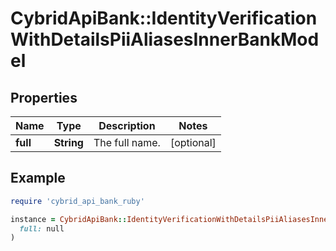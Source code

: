 # CybridApiBank::IdentityVerificationWithDetailsPiiAliasesInnerBankModel

## Properties

| Name | Type | Description | Notes |
| ---- | ---- | ----------- | ----- |
| **full** | **String** | The full name. | [optional] |

## Example

```ruby
require 'cybrid_api_bank_ruby'

instance = CybridApiBank::IdentityVerificationWithDetailsPiiAliasesInnerBankModel.new(
  full: null
)
```

